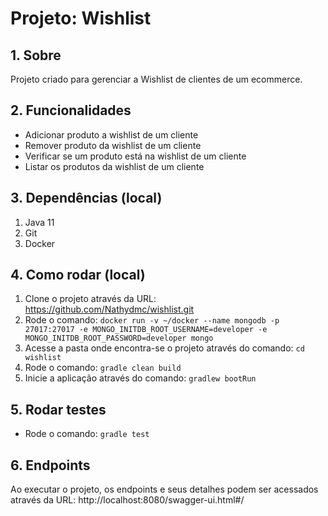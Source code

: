 # Projeto: Wishlist
## 1. Sobre
Projeto criado para gerenciar a Wishlist de clientes de um ecommerce.

## 2. Funcionalidades
* Adicionar produto a wishlist de um cliente
* Remover produto da wishlist de um cliente
* Verificar se um produto está na wishlist de um cliente
* Listar os produtos da wishlist de um cliente

## 3. Dependências (local)
1. Java 11
3. Git
2. Docker

## 4. Como rodar (local)
1. Clone o projeto através da URL: https://github.com/Nathydmc/wishlist.git
2. Rode o comando: `docker run -v ~/docker --name mongodb -p 27017:27017 -e MONGO_INITDB_ROOT_USERNAME=developer -e MONGO_INITDB_ROOT_PASSWORD=developer mongo`
3. Acesse a pasta onde encontra-se o projeto através do comando: `cd wishlist`
4. Rode o comando: `gradle clean build`
5. Inicie a aplicação através do comando: `gradlew bootRun`

## 5. Rodar testes
* Rode o comando: `gradle test`

## 6. Endpoints
Ao executar o projeto, os endpoints e seus detalhes podem ser acessados através da URL: http://localhost:8080/swagger-ui.html#/
